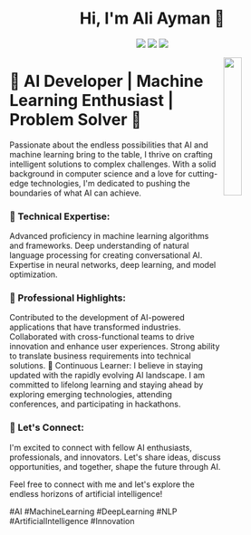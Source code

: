 <h1 align="center">Hi, I'm Ali Ayman 👋</h1>
<p align="center">
    <a href="https://twitter.com/ali_2yman"><img src="https://img.shields.io/badge/twitter-%231FA1F1?style=flat&logo=twitter&logoColor=white"/></a>
    <a href="https://www.linkedin.com/in/ali-2ymann"><img src="https://img.shields.io/badge/linkedin-%230177B5?style=flat&logo=linkedin&logoColor=white"/></a>
    <a href="https://www.instagram.com/3li_2ymann"><img src="https://img.shields.io/badge/instagram-%23E4415F?style=flat&logo=instagram&logoColor=white"/></a>
  </p>
  
  <img src="https://github.com/ali2yman/blob/master/profile-img.png" align="right" width="25%"/>

<h1>🤖 AI Developer | Machine Learning Enthusiast | Problem Solver 🚀</h1>

Passionate about the endless possibilities that AI and machine learning bring to the table, I thrive on crafting intelligent solutions to complex challenges. With a solid background in computer science and a love for cutting-edge technologies, I'm dedicated to pushing the boundaries of what AI can achieve.


<h3>🔬 Technical Expertise:</h3>

Advanced proficiency in machine learning algorithms and frameworks.
Deep understanding of natural language processing for creating conversational AI.
Expertise in neural networks, deep learning, and model optimization.


<h3>💼 Professional Highlights:</h3>

Contributed to the development of AI-powered applications that have transformed industries.
Collaborated with cross-functional teams to drive innovation and enhance user experiences.
Strong ability to translate business requirements into technical solutions.
🌱 Continuous Learner:
I believe in staying updated with the rapidly evolving AI landscape. I am committed to lifelong learning and staying ahead by exploring emerging technologies, attending conferences, and participating in hackathons.


<h3>🤝 Let's Connect:</h3>
I'm excited to connect with fellow AI enthusiasts, professionals, and innovators. Let's share ideas, discuss opportunities, and together, shape the future through AI.

Feel free to connect with me and let's explore the endless horizons of artificial intelligence!

#AI #MachineLearning #DeepLearning #NLP #ArtificialIntelligence #Innovation
